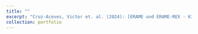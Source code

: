 ```yaml
---
title: ""
excerpt: "Cruz-Aceves, Victor et. al. (2024): [ERAME und ERAME-REX - KI-basierte Beobachtung und Auswertung von Radikalisierung in Sozialen Medien](../images/v2_s_MOTRA-K-Poster_geschw%C3%A4rzt.jpg). Poster/software-demo at the *Monitoringsystem und Transferplattform Radikalisierung* [*(MOTRA-K) Conference*](https://www.motra.info/motra-k-2024/) in Wiesbaden, Germany<br/><img src='../images/v2_s_MOTRA-K-Poster_geschw%C3%A4rzt.jpg'>"
collection: portfolio
---
```



